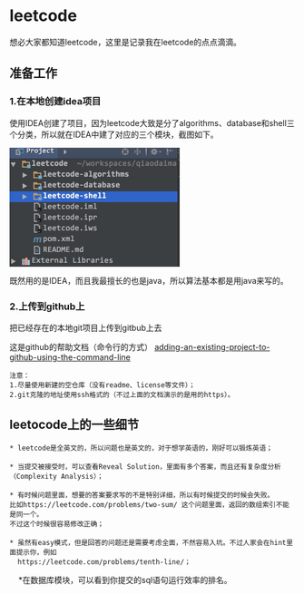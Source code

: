 # leetcode

想必大家都知道leetcode，这里是记录我在leetcode的点点滴滴。

## 准备工作
### 1.在本地创建idea项目
使用IDEA创建了项目，因为leetcode大致是分了algorithms、database和shell三个分类，所以就在IDEA中建了对应的三个模块，截图如下。

<img src="https://github.com/qiaodaimadelaowang/screenshots/raw/master/idea-leetcode.png" width = "300" height = "210" alt="IDEA项目截图" align=center />

既然用的是IDEA，而且我最擅长的也是java，所以算法基本都是用java来写的。

### 2.上传到github上
把已经存在的本地git项目上传到gitbub上去

这是github的帮助文档（命令行的方式）
[adding-an-existing-project-to-github-using-the-command-line](https://help.github.com/articles/adding-an-existing-project-to-github-using-the-command-line/)

    注意：
    1.尽量使用新建的空仓库（没有readme、license等文件）；
    2.git克隆的地址使用ssh格式的（不过上面的文档演示的是用的https）。
    
## leetocode上的一些细节
    
    * leetcode是全英文的，所以问题也是英文的，对于想学英语的，刚好可以锻炼英语；
    
    * 当提交被接受时，可以查看Reveal Solution，里面有多个答案，而且还有复杂度分析（Complexity Analysis）；
    
    * 有时候问题里面，想要的答案要求写的不是特别详细，所以有时候提交的时候会失败。
    比如https://leetcode.com/problems/two-sum/ 这个问题里面，返回的数组索引不能是同一个。
    不过这个时候很容易修改正确；
    
    * 虽然有easy模式，但是回答的问题还是需要考虑全面，不然容易入坑。不过人家会在hint里面提示你，例如
      https://leetcode.com/problems/tenth-line/；
      
     *在数据库模块，可以看到你提交的sql语句运行效率的排名。
    
